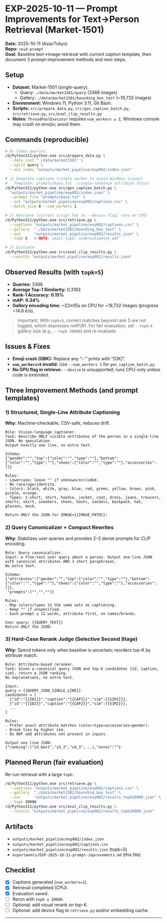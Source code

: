 # EXP-2025-10-11 — Prompt Improvements for Text→Person Retrieval (Market-1501)

**Date:** 2025-10-11 (Asia/Tokyo)  
**Repo:** `reid-prompt`  
**Goal:** Baseline text→image retrieval with current caption template, then document 3 prompt-improvement methods and next steps.

## Setup

- **Dataset:** Market-1501 (single-query).  
  - Query: `./data/market1501/query` (3368 images)  
  - Gallery: `./data/market1501/bounding_box_test` (~19,732 images)  
- **Environment:** Windows 11, Python 3.11, Git Bash.  
- **Scripts:** `src/prepare_data.py`, `src/gen_caption_batch.py`, `src/retrieve.py`, `src/eval_clip_results.py`  
- **Notes:** `ThreadPoolExecutor` requires `num_workers ≥ 1`; Windows console may crash on emojis; avoid them.

## Commands (reproducible)

```bash
# 0) Index queries
/d/Python311/python.exe src/prepare_data.py \
  --data_root "./data/market1501" \
  --split query \
  --out_index "outputs/market_pipeline/exp002/index.json"

# 1) Generate captions (single worker to avoid Windows issues)
#   Template: prompts/base.txt  (single-sentence attribute focus)
/d/Python311/python.exe src/gen_caption_batch.py \
  "outputs/market_pipeline/exp002/index.json" \
  --prompt_file "prompts/base.txt" \
  --out "outputs/market_pipeline/exp002/captions.csv" \
  --batch_size 8 --num_workers 1

# 2) Retrieve (current script has no --device flag; runs on CPU)
/d/Python311/python.exe src/retrieve.py \
  --captions "outputs/market_pipeline/exp002/captions.csv" \
  --gallery  "./data/market1501/bounding_box_test" \
  --out      "outputs/market_pipeline/exp002/results.json" \
  --topk 5   # NOTE: small topk; underestimates mAP

# 3) Evaluate
/d/Python311/python.exe src/eval_clip_results.py \
  --results "outputs/market_pipeline/exp002/results.json"
```

## Observed Results (with `topk=5`)

* **Queries:** 3368
* **Average Top-1 Similarity:** 0.3183
* **Rank-1 Accuracy:** **0.15%**
* **mAP:** **0.34%**
* **Gallery encoding time:** ~22m15s on CPU for ~19,732 images (progress ~14.8 it/s).

> Important: With `topk=5`, correct matches beyond rank 5 are not logged, which depresses mAP/R1. For fair evaluation, set `--topk` ≥ gallery size (e.g., `--topk 20000`) and re-evaluate.

## Issues & Fixes

* **Emoji crash (GBK):** Replace any “✅” prints with “[OK]”.
* **`num_workers=0` invalid:** Use `--num_workers 1` for `gen_caption_batch.py`.
* **No GPU flag in retrieve:** `--device` is unsupported; runs CPU-only unless code is extended.

## Three Improvement Methods (and prompt templates)

### 1) Structured, Single-Line Attribute Captioning

**Why:** Machine-checkable, CSV-safe, reduces drift.

```
Role: Vision-language captioner.
Task: Describe ONLY visible attributes of the person in a single-line JSON. No speculation.
Output exactly one line, no extra text.

Schema:
{"gender":"","top":{"color":"","type":""},"bottom":{"color":"","type":""},"shoes":{"color":"","type":""},"accessories":[]}

Rules:
- Lowercase; leave "" if unknown/occluded.
- No race/age/identity.
- Colors: black, white, gray, blue, red, green, yellow, brown, pink, purple, orange.
- Types: t-shirt, shirt, hoodie, jacket, coat, dress, jeans, trousers, shorts, skirt, sneakers, shoes, boots, sandals, backpack, hat, glasses, mask.

Return ONLY the JSON for IMAGE={{IMAGE_PATH}}:
```

### 2) Query Canonicalizer + Compact Rewrites

**Why:** Stabilizes user queries and provides 2–3 dense prompts for CLIP encoding.

```
Role: Query canonicalizer.
Input: a free-text user query about a person. Output one-line JSON with canonical attributes AND 3 short paraphrases.
No extra text.

Schema:
{"attributes":{"gender":"","top":{"color":"","type":""},"bottom":{"color":"","type":""},"shoes":{"color":"","type":""},"accessories":[]},
 "prompts":["","",""]}

Rules:
- Map colors/types to the same sets as captioning.
- Keep "" if unspecified.
- Each prompt ≤ 12 words, attribute-first, no names/brands.

User query: {{QUERY_TEXT}}
Return ONLY the JSON:
```

### 3) Hard-Case Rerank Judge (Selective Second Stage)

**Why:** Spend tokens only when baseline is uncertain; reorders top-K by attribute match.

```
Role: Attribute-based reranker.
Task: Given a canonical query JSON and top-K candidates {id, caption, sim}, return a JSON ranking.
No explanations, no extra text.

Input:
query = {{QUERY_JSON_SINGLE_LINE}}
candidates = [
  {"id":"{{ID1}}","caption":"{{CAP1}}","sim":{{SIM1}}},
  {"id":"{{ID2}}","caption":"{{CAP2}}","sim":{{SIM2}}},
  ...
]

Rules:
- Prefer exact attribute matches (color→type→accessories→gender).
- Break ties by higher sim.
- Do NOT add attributes not present in inputs.

Output one line JSON:
{"ranking":["id_best","id_2","id_3",...],"notes":""}
```

## Planned Rerun (fair evaluation)

Re-run retrieval with a large `topk`:

```bash
/d/Python311/python.exe src/retrieve.py \
  --captions "outputs/market_pipeline/exp002/captions.csv" \
  --gallery  "./data/market1501/bounding_box_test" \
  --out      "outputs/market_pipeline/exp002/results_topk20000.json" \
  --topk 20000
/d/Python311/python.exe src/eval_clip_results.py \
  --results "outputs/market_pipeline/exp002/results_topk20000.json"
```

## Artifacts

* `outputs/market_pipeline/exp002/index.json`
* `outputs/market_pipeline/exp002/captions.csv`
* `outputs/market_pipeline/exp002/results.json` (topk=5)
* `experiments/EXP-2025-10-11-prompt-improvements.md` (this file)

## Checklist

* [x] Captions generated (`num_workers=1`).
* [x] Retrieval completed (CPU).
* [x] Evaluation saved.
* [ ] Rerun with `topk ≥ 20000`.
* [ ] Optional: add visual rerank on top-K.
* [ ] Optional: add device flag to `retrieve.py` and/or embedding cache.

---
